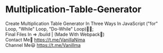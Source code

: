 # Multiplication-Table-Generator
Create Multiplication Table Generator In Three Ways In JavaScript ("for" Loop, "While" Loop, "Do-While" Loop)🍦😋; <br>
Final Files In => /build | (Made With Webpack🎯) <br>
Contact Me🎈
https://t.me/VanillaNima <br>
Channel Me😃
https://t.me/Vanillma
